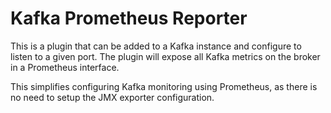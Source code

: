 # Kafka Prometheus Reporter

This is a plugin that can be added to a Kafka instance and configure to listen to a given port. The
plugin will expose all Kafka metrics on the broker in a Prometheus interface.

This simplifies configuring Kafka monitoring using Prometheus, as there is no need to setup the
JMX exporter configuration.
